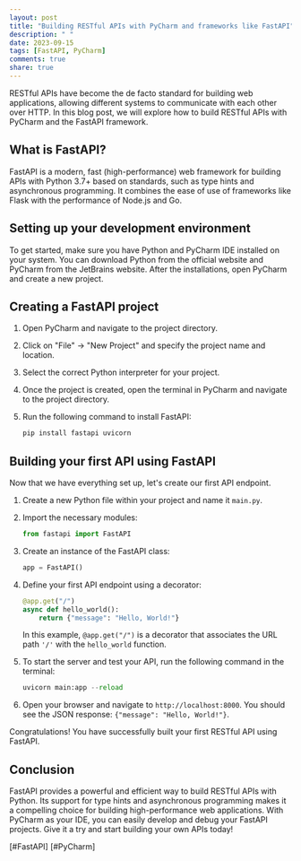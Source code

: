 ```yaml
---
layout: post
title: "Building RESTful APIs with PyCharm and frameworks like FastAPI"
description: " "
date: 2023-09-15
tags: [FastAPI, PyCharm]
comments: true
share: true
---
```


RESTful APIs have become the de facto standard for building web applications, allowing different systems to communicate with each other over HTTP. In this blog post, we will explore how to build RESTful APIs with PyCharm and the FastAPI framework.

## What is FastAPI?

FastAPI is a modern, fast (high-performance) web framework for building APIs with Python 3.7+ based on standards, such as type hints and asynchronous programming. It combines the ease of use of frameworks like Flask with the performance of Node.js and Go.

## Setting up your development environment

To get started, make sure you have Python and PyCharm IDE installed on your system. You can download Python from the official website and PyCharm from the JetBrains website. After the installations, open PyCharm and create a new project.

## Creating a FastAPI project

1. Open PyCharm and navigate to the project directory.
2. Click on "File" -> "New Project" and specify the project name and location.
3. Select the correct Python interpreter for your project.
4. Once the project is created, open the terminal in PyCharm and navigate to the project directory.
5. Run the following command to install FastAPI:

   ```python
   pip install fastapi uvicorn
   ```

## Building your first API using FastAPI

Now that we have everything set up, let's create our first API endpoint.

1. Create a new Python file within your project and name it `main.py`.
2. Import the necessary modules:

   ```python
   from fastapi import FastAPI
   ```

3. Create an instance of the FastAPI class:

   ```python
   app = FastAPI()
   ```

4. Define your first API endpoint using a decorator:

   ```python
   @app.get("/")
   async def hello_world():
       return {"message": "Hello, World!"}
   ```

   In this example, `@app.get("/")` is a decorator that associates the URL path `'/'` with the `hello_world` function.

5. To start the server and test your API, run the following command in the terminal:

   ```python
   uvicorn main:app --reload
   ```

6. Open your browser and navigate to `http://localhost:8000`. You should see the JSON response: `{"message": "Hello, World!"}`.

Congratulations! You have successfully built your first RESTful API using FastAPI.

## Conclusion

FastAPI provides a powerful and efficient way to build RESTful APIs with Python. Its support for type hints and asynchronous programming makes it a compelling choice for building high-performance web applications. With PyCharm as your IDE, you can easily develop and debug your FastAPI projects. Give it a try and start building your own APIs today!

\[#FastAPI\] \[#PyCharm\]